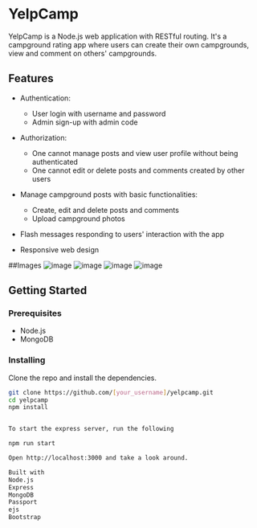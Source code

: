 # YelpCamp

YelpCamp is a Node.js web application with RESTful routing. It's a campground rating app where users can create their own campgrounds, view and comment on others' campgrounds.

## Features

- Authentication:
  - User login with username and password
  - Admin sign-up with admin code

- Authorization:
  - One cannot manage posts and view user profile without being authenticated
  - One cannot edit or delete posts and comments created by other users

- Manage campground posts with basic functionalities:
  - Create, edit and delete posts and comments
  - Upload campground photos

- Flash messages responding to users' interaction with the app

- Responsive web design

##Images
![image](https://github.com/sarjeetsingh-tech/yelpcamp/assets/104495979/293cd201-dd20-4866-b6c5-dbd366677109)
![image](https://github.com/sarjeetsingh-tech/yelpcamp/assets/104495979/fed38a15-abb6-49fd-9b2a-b5707047154c)
![image](https://github.com/sarjeetsingh-tech/yelpcamp/assets/104495979/5c436d2d-d85d-4f91-868c-19639db73853)
![image](https://github.com/sarjeetsingh-tech/yelpcamp/assets/104495979/a7dd9337-dfa3-4500-84c9-4b6b91d5c8fa)



## Getting Started

### Prerequisites

- Node.js
- MongoDB

### Installing

Clone the repo and install the dependencies.

```bash
git clone https://github.com/[your_username]/yelpcamp.git
cd yelpcamp
npm install


To start the express server, run the following

npm run start

Open http://localhost:3000 and take a look around.

Built with
Node.js
Express
MongoDB
Passport
ejs
Bootstrap

